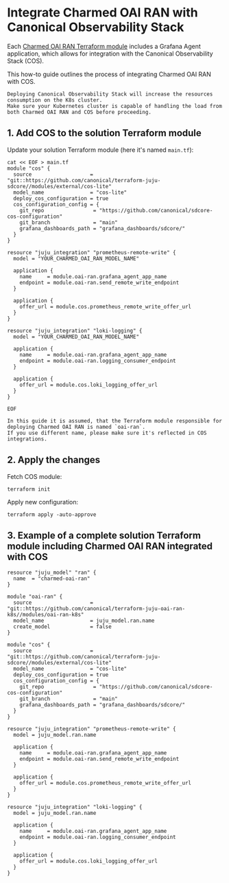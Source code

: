 # Integrate Charmed OAI RAN with Canonical Observability Stack

Each [Charmed OAI RAN Terraform module][Charmed OAI RAN Terraform modules] includes a Grafana Agent application, which allows for integration with the Canonical Observability Stack (COS).

This how-to guide outlines the process of integrating Charmed OAI RAN with COS.

```{note}
Deploying Canonical Observability Stack will increase the resources consumption on the K8s cluster. 
Make sure your Kubernetes cluster is capable of handling the load from both Charmed OAI RAN and COS before proceeding.  
```

## 1. Add COS to the solution Terraform module

Update your solution Terraform module (here it's named `main.tf`):

```console
cat << EOF > main.tf
module "cos" {
  source                   = "git::https://github.com/canonical/terraform-juju-sdcore//modules/external/cos-lite"
  model_name               = "cos-lite"
  deploy_cos_configuration = true
  cos_configuration_config = {
    git_repo                = "https://github.com/canonical/sdcore-cos-configuration"
    git_branch              = "main"
    grafana_dashboards_path = "grafana_dashboards/sdcore/"
  }
}

resource "juju_integration" "prometheus-remote-write" {
  model = "YOUR_CHARMED_OAI_RAN_MODEL_NAME"

  application {
    name     = module.oai-ran.grafana_agent_app_name
    endpoint = module.oai-ran.send_remote_write_endpoint
  }

  application {
    offer_url = module.cos.prometheus_remote_write_offer_url
  }
}

resource "juju_integration" "loki-logging" {
  model = "YOUR_CHARMED_OAI_RAN_MODEL_NAME"

  application {
    name     = module.oai-ran.grafana_agent_app_name
    endpoint = module.oai-ran.logging_consumer_endpoint
  }

  application {
    offer_url = module.cos.loki_logging_offer_url
  }
}

EOF
```

```{note}
In this guide it is assumed, that the Terraform module responsible for deploying Charmed OAI RAN is named `oai-ran`.
If you use different name, please make sure it's reflected in COS integrations.
```

## 2. Apply the changes

Fetch COS module:

```console
terraform init
```

Apply new configuration:

```console
terraform apply -auto-approve
```

## 3. Example of a complete solution Terraform module including Charmed OAI RAN integrated with COS

```console
resource "juju_model" "ran" {
  name  = "charmed-oai-ran"
}

module "oai-ran" {
  source                   = "git::https://github.com/canonical/terraform-juju-oai-ran-k8s//modules/oai-ran-k8s"
  model_name               = juju_model.ran.name
  create_model             = false
}

module "cos" {
  source                   = "git::https://github.com/canonical/terraform-juju-sdcore//modules/external/cos-lite"
  model_name               = "cos-lite"
  deploy_cos_configuration = true
  cos_configuration_config = {
    git_repo                = "https://github.com/canonical/sdcore-cos-configuration"
    git_branch              = "main"
    grafana_dashboards_path = "grafana_dashboards/sdcore/"
  }
}

resource "juju_integration" "prometheus-remote-write" {
  model = juju_model.ran.name

  application {
    name     = module.oai-ran.grafana_agent_app_name
    endpoint = module.oai-ran.send_remote_write_endpoint
  }

  application {
    offer_url = module.cos.prometheus_remote_write_offer_url
  }
}

resource "juju_integration" "loki-logging" {
  model = juju_model.ran.name

  application {
    name     = module.oai-ran.grafana_agent_app_name
    endpoint = module.oai-ran.logging_consumer_endpoint
  }

  application {
    offer_url = module.cos.loki_logging_offer_url
  }
}
```

[Charmed OAI RAN Terraform modules]: https://github.com/canonical/terraform-juju-oai-ran-k8s
